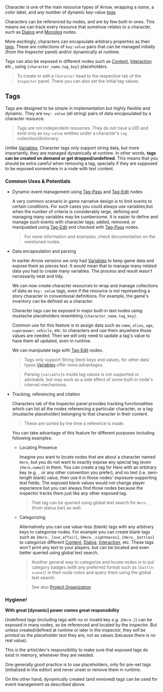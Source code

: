 
Character is one of the main resource types of Arrow,
wrapping a *name*, a *color* label, and any number of dynamic key-value *[tags]*.

Characters can be referenced by nodes, and are by few built-in ones.
This means we can track every resource that somehow relates to a character,
such as [Dialog] and [Monolog] nodes.

More excitingly, characters can encapsulate arbitrary properties as their [tags].
These are collections of `key:value` pairs that can be managed
initially (from the *Inspector* panel)
and/or dynamically at runtime.

Tags can also be exposed in different nodes such as [Content], [Interaction] etc.,
using `{character_name.tag_key}` placeholders.

> To create or edit a `Character` head to the respective tab of the `Inspector` panel.
> There you can also set the initial tag values.


## Tags

Tags are designed to be simple in implementation but highly flexible and dynamic.
They are `key: value` (all string) pairs of data encapsulated by a character resource.

> Tags are not independent resources. They do not have a UID and exist only
> as `key:value` entities under a character's `tag` collection/dictionary.

Unlike [Variables], Character tags only support string data, but more importantly,
they are managed dynamically at runtime. In other words,
**tags can be created on demand or get dropped/undefined**.
This means that you should be extra careful when removing a tag,
specially if they are supposed to be exposed somewhere in a node with text content.

### Common Uses & Potentials

+ Dynamic event management using [Tag-Pass] and [Tag-Edit] nodes

    A very common scenario in game narrative design is to limit events to certain conditions.
    For such cases you could always use variables;but when the number of criteria is considerably large,
    defining and managing many variables may be cumbersome.
    It is easier to define and manage such events with character tags;
    added, removed, or manipulated using [Tag-Edit] and checked with [Tag-Pass] nodes.
    
    > For more information and examples, check documentation on the mentioned nodes.

+ Data encapsulation and parsing

    In earlier Arrow versions we only had [Variables] to keep game data and expose them as pieces text.
    It would mean that to manage many related data you had to create many variables.
    The process and result wasn't necessarily neat and tidy.
    
    We can now create character resources to wrap and manage collections of data as `key: value` tags,
    even if the resource is not representing a story character in conventional definitions.
    For example, the game's inventory can be defined as a character.
    
    Character tags can be exposed in major built-in text nodes
    using mustache placeholders resembling `{character_name.tag_key}`.

    Common use for this feature is to assign data
    such as `name`, `alias`, `age`, `superpower`, `vehicle`, etc. to characters
    and use them anywhere those values are needed.
    Then we will only need to update a tag's value to have them all updated, even in runtime.
    
    We can manipulate tags with [Tag-Edit] nodes.
    
    > Tags only support String (text) keys and values,
    > for other data types [Variables] offer more advantages.
 
    > Parsing `{variable}`s inside tag values is not supported or advisable,
    > but may work as a side effect of some built-in node's internal mechanisms.

+ Tracking, referencing and citation

    Characters tab of the Inspector panel provides tracking functionalities
    which can list all the nodes referencing a particular character,
    or a tag (mustache placeholder) belonging to that character in their content.
    
    > These are sorted by the time a reference is made.
    
    You can take advantage of this feature for different purposes including following examples:

    + Locating Presence
        
        Imagine you want to locate nodes that are about a character named `Hero`,
        but you do not want to exactly expose any special tag (even `{Hero.name}`) in them.
        You can create a tag for Hero with an arbitrary key (e.g. `_` or any other convention you prefer),
        and no text (i.e. zero-length blank) value, then use it in those nodes' exposure-supporting text fields.
        The exposed blank values would not change player experience but you can always find those nodes
        because the inspector tracks them just like any other exposed tag.
        
        > That tag can be queried using global text search for `Hero._` (from status bar) as well.
    
    + Categorizing

        Alternatively you can use value-less (blank) tags with any arbitrary keys
        to categorize nodes. For example you can create blank tags such as
        `{Hero._love_affair}`, `{Hero._nightmares}`, `{Hero._battles}`
        to categorize different [Content], [Dialog], [Interaction], etc.
        These tags won't print any text to your players, but can be located
        and even better queried using global text search.

        > Another general way to categorize and locate nodes is to put category badges
        > (with any preferred format such as `[battle-scene]`) in their *node notes*
        > and query them using the global text search.

        > See also [Project Organization][project-organization]

### Hygiene!

**With great \[dynamic\] power comes great responsibility**

Undefined tags (including tags with no or invalid key _e.g. `{Hero.}`_)
can be exposed in many nodes, so be referenced and located by the inspector.
But unless created/defined at runtime or later in the inspector, 
they *will be printed as the placeholder text* they are,
not as values (because there is no real value).

This is the artist/dev's responsibility to make sure
that exposed tags do exist in memory,
whenever they are needed.

One generally good practice is to use placeholders, only for pre-set tags
(initialized in the editor) and never unset or remove them in runtime.

On the other hand, dynamically created (and removed) tags can be used
for event management as described above.



<!-- References -->
[tags]: #tags
[Dialog]: ./dialog
[Monolog]: ./monolog
[Content]: ./content
[Interaction]: ./interaction
[Variables]: ./variables-and-logic
[Tag-Pass]: ./tag-pass
[Tag-Edit]: ./tag-edit
[project-organization]: ./project-organization
